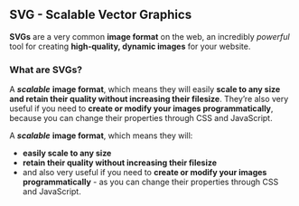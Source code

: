 ## SVG - Scalable Vector Graphics

**SVGs** are a very common **image format** on the web, an incredibly *powerful* tool for creating **high-quality, dynamic images** for your website.


### What are SVGs?

A ***scalable*** **image format**, which means they will easily **scale to any size and retain their quality without increasing their filesize**. They’re also very useful if you need to **create or modify your images programmatically**, because you can change their properties through CSS and JavaScript.

A ***scalable*** **image format**, which means they will: 

- **easily scale to any size**
- **retain their quality without increasing their filesize** 
- and also very useful if you need to **create or modify your images programmatically** - as you can change their properties through CSS and JavaScript.